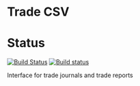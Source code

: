 # Trade CSV

# Status

[![Build Status](https://travis-ci.com/ieternalleo/trade_csv.svg?branch=master)](https://travis-ci.com/ieternalleo/trade_csv)
[![Build status](https://ci.appveyor.com/api/projects/status/xopicb505v8j7ae4?svg=true)](https://ci.appveyor.com/project/ieternalleo/trade-csv)

Interface for trade journals and trade reports
